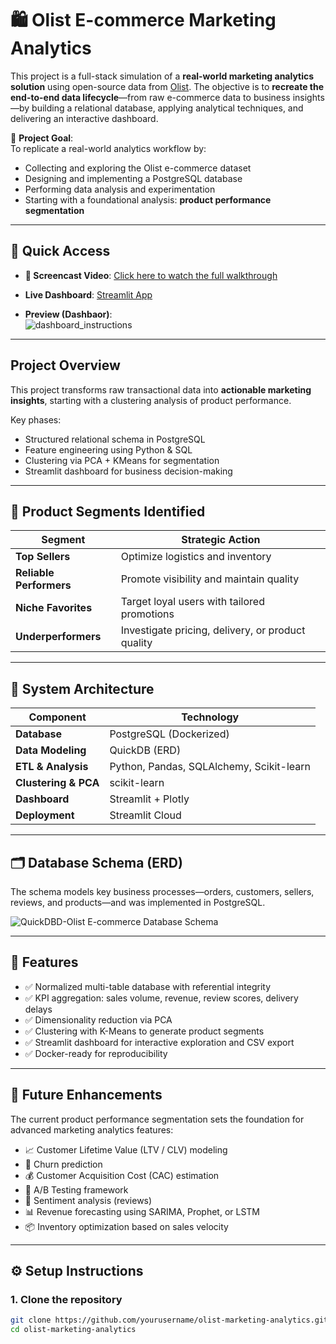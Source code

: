 # 🛍️ Olist E-commerce Marketing Analytics 

This project is a full-stack simulation of a **real-world marketing analytics solution** using open-source data from [Olist](https://www.kaggle.com/datasets/olistbr/brazilian-ecommerce). The objective is to **recreate the end-to-end data lifecycle**—from raw e-commerce data to business insights—by building a relational database, applying analytical techniques, and delivering an interactive dashboard.

🎯 **Project Goal**:  
To replicate a real-world analytics workflow by:
- Collecting and exploring the Olist e-commerce dataset  
- Designing and implementing a PostgreSQL database  
- Performing data analysis and experimentation  
- Starting with a foundational analysis: **product performance segmentation**

---

## 🚀 Quick Access

- **🎥 Screencast Video**: [Click here to watch the full walkthrough](https://drive.google.com/file/d/1tuTeA38fMRpyXl00ReKf5lD8PIlCh-Cd/view?usp=sharing)
- **Live Dashboard**: [Streamlit App](https://e-commerce-appuct-segmentation-appql-zwpmgsadjq5uqwmfszkbi8.streamlit.app/)
  
- **Preview (Dashbaor)**:  
  ![dashboard_instructions](https://github.com/user-attachments/assets/a44f0810-eaaf-4a08-9ba5-4cf98bf0251d)


---

## Project Overview

This project transforms raw transactional data into **actionable marketing insights**, starting with a clustering analysis of product performance.

Key phases:
-  Structured relational schema in PostgreSQL  
- Feature engineering using Python & SQL  
- Clustering via PCA + KMeans for segmentation  
- Streamlit dashboard for business decision-making

---

## 🧠 Product Segments Identified

| Segment             | Strategic Action                                 |
|---------------------|--------------------------------------------------|
| **Top Sellers**         | Optimize logistics and inventory                 |
| **Reliable Performers** | Promote visibility and maintain quality          |
| **Niche Favorites**     | Target loyal users with tailored promotions      |
| **Underperformers**     | Investigate pricing, delivery, or product quality|

---

## 🧱 System Architecture

| Component             | Technology                            |
|-----------------------|----------------------------------------|
| **Database**          | PostgreSQL (Dockerized)                |
| **Data Modeling**     | QuickDB (ERD)                          |
| **ETL & Analysis**    | Python, Pandas, SQLAlchemy, Scikit-learn |
| **Clustering & PCA**  | scikit-learn                           |
| **Dashboard**         | Streamlit + Plotly                     |
| **Deployment**        | Streamlit Cloud                        |

---

## 🗂️ Database Schema (ERD)

The schema models key business processes—orders, customers, sellers, reviews, and products—and was implemented in PostgreSQL.

![QuickDBD-Olist E-commerce Database Schema](https://github.com/user-attachments/assets/7d13de68-b3b2-4cac-8bce-52a4219ce52f)



---

## 📌 Features

- ✅ Normalized multi-table database with referential integrity  
- ✅ KPI aggregation: sales volume, revenue, review scores, delivery delays  
- ✅ Dimensionality reduction via PCA  
- ✅ Clustering with K-Means to generate product segments  
- ✅ Streamlit dashboard for interactive exploration and CSV export  
- ✅ Docker-ready for reproducibility

---

## 🔮 Future Enhancements

The current product performance segmentation sets the foundation for advanced marketing analytics features:

- 📈 Customer Lifetime Value (LTV / CLV) modeling  
- 🔄 Churn prediction  
- 💰 Customer Acquisition Cost (CAC) estimation  
- 🧪 A/B Testing framework  
- 🧾 Sentiment analysis (reviews)  
- 📊 Revenue forecasting using SARIMA, Prophet, or LSTM  
- 📦 Inventory optimization based on sales velocity

---

## ⚙️ Setup Instructions

### 1. Clone the repository

```bash
git clone https://github.com/yourusername/olist-marketing-analytics.git
cd olist-marketing-analytics
